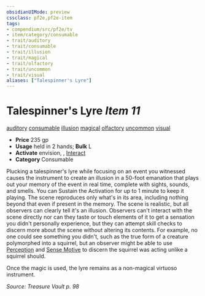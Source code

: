 ```yaml
---
obsidianUIMode: preview
cssclass: pf2e,pf2e-item
tags:
- compendium/src/pf2e/tv
- item/category/consumable
- trait/auditory
- trait/consumable
- trait/illusion
- trait/magical
- trait/olfactory
- trait/uncommon
- trait/visual
aliases: ["Talespinner's Lyre"]
---
```

# Talespinner's Lyre *Item 11*  
[auditory](rules/traits/auditory.md)  [consumable](rules/traits/consumable.md)  [illusion](rules/traits/illusion.md)  [magical](rules/traits/magical.md)  [olfactory](rules/traits/olfactory-b1.md)  [uncommon](rules/traits/uncommon.md)  [visual](rules/traits/visual.md)  

- **Price** 235 gp
- **Usage** held in 2 hands; **Bulk** L
- **Activate** envision, , [Interact](rules/actions/interact.md)
- **Category** Consumable

Plucking a talespinner's lyre while focusing on an event you witnessed causes the instrument to create an illusion in a 50-foot emanation that plays out your memory of the event in real time, complete with sights, sounds, and smells. You can Sustain the Activation for up to 1 minute to keep it playing. The scene reproduces only what's in its area, including nothing beyond that even if present in the memory. The scene is realistic, but all observers can clearly tell it's an illusion. Observers can't interact with the scene directly nor can they taste or touch elements of it to get a sensation you didn't personally experience, but they can attempt skill checks to discern more about the scene without altering its contents. For example, no one could see something you didn't, such as the true form of a creature polymorphed into a squirrel, but an observer might be able to use [Perception](compendium/skills.md#Perception) and [Sense Motive](rules/actions/sense-motive.md) to discern the squirrel was acting unlike a squirrel should.

Once the magic is used, the lyre remains as a non-magical virtuoso instrument.

*Source: Treasure Vault p. 98*